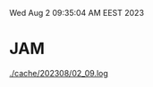 Wed Aug  2 09:35:04 AM EEST 2023
# JAM
<a href='./cache/202308/02_09.log'>./cache/202308/02_09.log</a>
